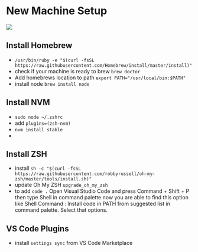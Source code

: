# New Machine Setup
![]("./freshimg.jpg")


## Install Homebrew
- `/usr/bin/ruby -e "$(curl -fsSL https://raw.githubusercontent.com/Homebrew/install/master/install)"`
- check if your machine is ready to brew `brew doctor`
- Add homebrews location to path `export PATH="/usr/local/bin:$PATH"`
- install node `brew install node`

## Install NVM 
- `sudo node ~/.zshrc`
- add `plugins=(zsh-nvm)`
- `nvm install stable`
- 

## Install ZSH
- install `sh -c "$(curl -fsSL https://raw.githubusercontent.com/robbyrussell/oh-my-zsh/master/tools/install.sh)"`
- update Oh My ZSH `upgrade_oh_my_zsh`
- to add `code .` Open Visual Studio Code and press Command + Shift + P then type Shell in command palette now you are able to find this option like Shell Command : Install code in PATH from suggested list in command palette. Select that options.

## VS Code Plugins
- install `settings sync` from VS Code Marketplace